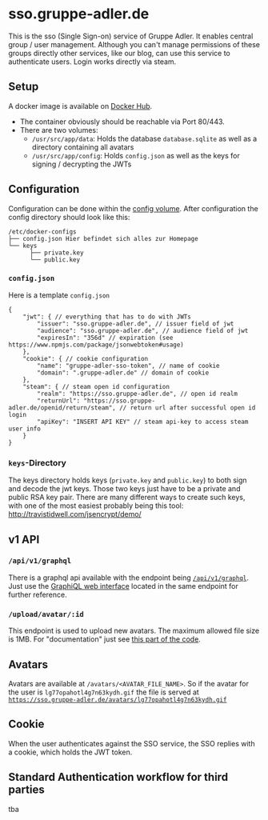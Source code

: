 # sso.gruppe-adler.de

This is the sso (Single Sign-on) service of Gruppe Adler. It enables central group / user management. Although you can't manage permissions of these groups directly other services, like our blog, can use this service to authenticate users. Login works directly via steam.

## Setup
A docker image is available on [Docker Hub](https://hub.docker.com/r/gruppeadler/sso).  
- The container obviously should be reachable via Port 80/443.  
- There are two volumes:
    - `/usr/src/app/data`: Holds the database `database.sqlite` as well as a directory containing all avatars
    - `/usr/src/app/config`: Holds `config.json` as well as the keys for signing / decrypting the JWTs

## Configuration
Configuration can be done within the [config volume](#Setup). After configuration the config directory should look like this:
```
/etc/docker-configs
├── config.json Hier befindet sich alles zur Homepage
└── keys 
      ├── private.key
      └── public.key
```

### `config.json`
Here is a template `config.json`
```jsonc
{
    "jwt": { // everything that has to do with JWTs
        "issuer": "sso.gruppe-adler.de", // issuer field of jwt
        "audience": "sso.gruppe-adler.de", // audience field of jwt
        "expiresIn": "356d" // expiration (see https://www.npmjs.com/package/jsonwebtoken#usage)
    },
    "cookie": { // cookie configuration
        "name": "gruppe-adler-sso-token", // name of cookie
        "domain": ".gruppe-adler.de" // domain of cookie
    },
    "steam": { // steam open id configuration
        "realm": "https://sso.gruppe-adler.de", // open id realm 
        "returnUrl": "https://sso.gruppe-adler.de/openid/return/steam", // return url after successful open id login
        "apiKey": "INSERT API KEY" // steam api-key to access steam user info
    }
}
```

### `keys`-Directory

The keys directory holds keys (`private.key` and `public.key`) to both sign and decode the jwt keys. Those two keys just have to be a private and public RSA key pair. There are many different ways to create such keys, with one of the most easiest probably being this tool: http://travistidwell.com/jsencrypt/demo/

## v1 API

### `/api/v1/graphql`
There is a graphql api available with the endpoint being [`/api/v1/graphql`](https://sso.gruppe-adler.de/api/v1/graphql).
Just use the [GraphiQL web interface](https://sso.gruppe-adler.de/api/v1/graphql) located in the same endpoint for further reference.

### `/upload/avatar/:id`
This endpoint is used to upload new avatars. The maximum allowed file size is 1MB. For "documentation" just see [this part of the code](https://github.com/gruppe-adler/sso.gruppe-adler.de/blob/cf1ddd39796868cdd9da5046976b1cdd11cd9a34/frontend/src/services/index.ts#L227-L240).

## Avatars

Avatars are available at `/avatars/<AVATAR_FILE_NAME>`. So if the avatar for the user is `lg77opahotl4g7n63kydh.gif` the file is served at [`https://sso.gruppe-adler.de/avatars/lg77opahotl4g7n63kydh.gif`](https://sso.gruppe-adler.de/avatars/lg77opahotl4g7n63kydh.gif)

## Cookie
When the user authenticates against the SSO service, the SSO replies with a cookie, which holds the JWT token. 

## Standard Authentication workflow for third parties
tba